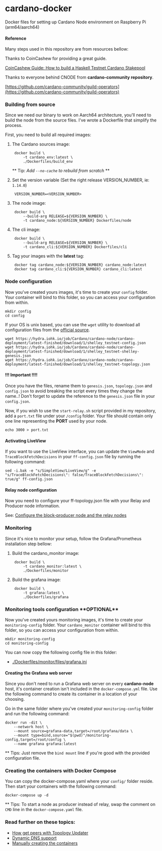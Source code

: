 # cardano-docker
Docker files for setting up Cardano Node environment on Raspberry Pi (arm64/aarch64)

#### Reference

Many steps used in this repository are from resources bellow:

Thanks to CoinCashew for providing a great guide.

[CoinCashew Guide: How to build a Haskell Testnet Cardano Stakepool](https://www.coincashew.com/coins/overview-ada/guide-how-to-build-a-haskell-stakepool-node)

Thanks to everyone behind CNODE from **cardano-community repository**.

[https://github.com/cardano-community/guild-operators](https://github.com/cardano-community/guild-operators)

### Building from source 

Since we need our binary to work on Aarch64 architecture, you'll need to build the node from the source files.
I've wrote a Dockerfile that simplify the process.

First, you need to build all required images:
  
1. The Cardano sources image:
        
        docker build \
            -t cardano_env:latest \
            ./Dockerfiles/build_env

    ** Tip: _Add `--no-cache` to rebuild from scratch_ **
        
2. Set the version variable (Set the right release VERSION_NUMBER, ie: `1.14.0`)

        VERSION_NUMBER=<VERSION_NUMBER>

3. The node image:

        docker build \
            --build-arg RELEASE=${VERSION_NUMBER} \
            -t cardano_node:${VERSION_NUMBER} Dockerfiles/node
        
4. The cli image:

        docker build \
            --build-arg RELEASE=${VERSION_NUMBER} \
            -t cardano_cli:${VERSION_NUMBER} Dockerfiles/cli
        
5. Tag your images with the **latest** tag:

        docker tag cardano_node:${VERSION_NUMBER} cardano_node:latest
        docker tag cardano_cli:${VERSION_NUMBER} cardano_cli:latest
                                     
### Node configuration

Now you've created yours images, it's time to create your `config` folder. Your container will bind to this folder,
so you can access your configuration from within.

    mkdir config
    cd config
        
If your OS is unix based, you can use the `wget` utility to download all configuration files from the
[official source](https://hydra.iohk.io/job/Cardano/cardano-node/cardano-deployment/latest-finished/download/1/index.html).

    wget https://hydra.iohk.io/job/Cardano/cardano-node/cardano-deployment/latest-finished/download/1/shelley_testnet-config.json
    wget https://hydra.iohk.io/job/Cardano/cardano-node/cardano-deployment/latest-finished/download/1/shelley_testnet-shelley-genesis.json
    wget https://hydra.iohk.io/job/Cardano/cardano-node/cardano-deployment/latest-finished/download/1/shelley_testnet-topology.json

#### !!! Important !!!!
Once you have the files, rename them to `genesis.json`, `topology.json` and `config.json` to avoid breaking the script every times they
change the name..! Don't forget to update the reference to the `genesis.json` file in your `config.json`.
        
Now, if you wish to use the `start-relay.sh` script provided in my repository, add a `port.txt` file under your `/config` 
folder. Your file should contain only one line representing the **PORT** used by your node. 
    
    echo 3000 > port.txt
    
#### Activating LiveView

If you want to use the LiveView interface, you can update the `ViewMode` and `TraceBlockFetchDecisions` in your 
`ff-config.json` file by running the following command:

    sed -i.bak -e "s/SimpleView/LiveView/g" -e "s/TraceBlockFetchDecisions\": false/TraceBlockFetchDecisions\": true/g" ff-config.json
    
#### Relay node configuration

Now you need to configure your ff-topology.json file with your Relay and Producer node information.

See: [Configure the block-producer node and the relay nodes](https://www.coincashew.com/coins/overview-ada/guide-how-to-build-a-haskell-stakepool-node#3-1-configure-the-block-producer-node-and-the-relay-nodes)

### Monitoring

Since it's nice to monitor your setup, follow the Grafana/Prometheus installation step bellow:

1. Build the cardano_monitor image:

        docker build \
            -t cardano_monitor:latest \
            ./Dockerfiles/monitor
            
2. Build the grafana image:

        docker build \
            -t grafana:latest \
            ./Dockerfiles/grafana

### Monitoring tools configuration \*\*OPTIONAL\*\*

Now you've created yours monitoring images, it's time to create your `monitoring-config` folder.
Your `cardano_monitor` container will bind to this folder, so you can access your configuration from within.

    mkdir monitoring-config
    cd monitoring-config

You can now copy the following config file in this folder:

- [./Dockerfiles/monitor/files/grafana.ini](Dockerfiles/grafana/files/grafana.ini)

#### Creating the Grafana web server

Since you don't need to run a Grafana web server on every **cardano-node** host, it's container creation isn't included
in the `docker-compose.yml` file. Use the following command to create its container in a location of your choosing.

Go in the same folder where you've created your `monitoring-config` folder and run the following command:

    docker run -dit \
        --network host \
        --mount source=grafana-data,target=/root/grafana/data \
        --mount type=bind,source="$(pwd)"/monitoring-config,target=/root/config \
        --name grafana grafana:latest

** Tips: Just remove the `bind mount` line if you're good with the provided configuration file.

### Creating the containers with Docker Compose

You can copy the docker-compose.yaml where your `config/` folder reside. Then start your containers with the 
following command:

    docker-compose up -d

** Tips: To start a node as producer instead of relay, swap the comment on `CMD` line in the `docker-compose.yaml` file.

### Read further on these topics:

- [How get peers with Topology Updater](Docs/topology.md)
- [Dynamic DNS support](Docs/dynamic_dns.md)
- [Manually creating the containers](Docs/standalone-containers.md)
